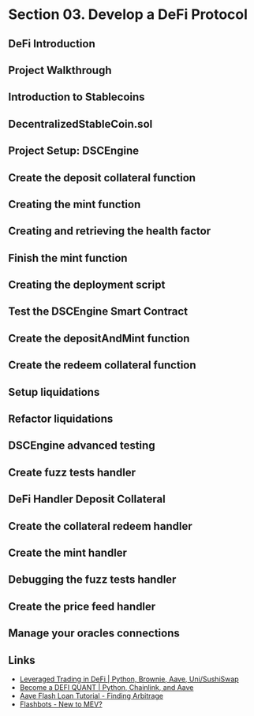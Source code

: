 # Section 03. Develop a DeFi Protocol

## DeFi Introduction

## Project Walkthrough

## Introduction to Stablecoins

## DecentralizedStableCoin.sol

## Project Setup: DSCEngine

## Create the deposit collateral function

## Creating the mint function

## Creating and retrieving the health factor

## Finish the mint function

## Creating the deployment script

## Test the DSCEngine Smart Contract

## Create the depositAndMint function

## Create the redeem collateral function

## Setup liquidations

## Refactor liquidations

## DSCEngine advanced testing

## Create fuzz tests handler

## DeFi Handler Deposit Collateral

## Create the collateral redeem handler

## Create the mint handler

## Debugging the fuzz tests handler

## Create the price feed handler

## Manage your oracles connections

## Links

- [Leveraged Trading in DeFi | Python, Brownie, Aave, Uni/SushiSwap](https://www.youtube.com/watch?v=TmNGAvI-RUA)
- [Become a DEFI QUANT | Python, Chainlink, and Aave](https://www.youtube.com/watch?v=x0YDcZly_PU)
- [Aave Flash Loan Tutorial - Finding Arbitrage](https://www.youtube.com/watch?v=Aw7yvGFtOvI)
- [Flashbots - New to MEV?](https://docs.flashbots.net/new-to-mev)
